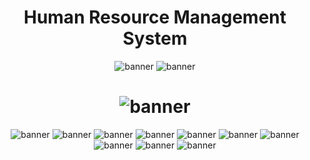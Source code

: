 <center>
<h1 align="center">Human Resource Management System</h1>
<img src='https://miro.medium.com/max/640/1*FVSOEimre8H3Tyt32INrYQ.png' alt='banner' />
  
  
  
  
  
  <img src='https://miro.medium.com/max/640/1*3jrIBD_pLZKzZFzPxDfISA.png' alt='banner' />
  <h1 align="center"><img src='https://miro.medium.com/max/640/1*FVSOEimre8H3Tyt32INrYQ.png' alt='banner' /></h1>
  <img src='https://miro.medium.com/max/640/1*FVSOEimre8H3Tyt32INrYQ.png' alt='banner' />
  <img src='https://miro.medium.com/max/640/1*FVSOEimre8H3Tyt32INrYQ.png' alt='banner' />
  <img src='https://miro.medium.com/max/640/1*FVSOEimre8H3Tyt32INrYQ.png' alt='banner' />
  <img src='https://miro.medium.com/max/640/1*FVSOEimre8H3Tyt32INrYQ.png' alt='banner' />
  <img src='https://miro.medium.com/max/640/1*FVSOEimre8H3Tyt32INrYQ.png' alt='banner' />
  <img src='https://miro.medium.com/max/640/1*FVSOEimre8H3Tyt32INrYQ.png' alt='banner' />
  <img src='https://miro.medium.com/max/640/1*FVSOEimre8H3Tyt32INrYQ.png' alt='banner' />
  <img src='https://miro.medium.com/max/640/1*FVSOEimre8H3Tyt32INrYQ.png' alt='banner' />
  <img src='https://miro.medium.com/max/640/1*FVSOEimre8H3Tyt32INrYQ.png' alt='banner' />
  <img src='https://miro.medium.com/max/640/1*FVSOEimre8H3Tyt32INrYQ.png' alt='banner' />
  



</center>

